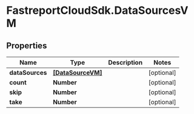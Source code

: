 # FastreportCloudSdk.DataSourcesVM

## Properties

Name | Type | Description | Notes
------------ | ------------- | ------------- | -------------
**dataSources** | [**[DataSourceVM]**](DataSourceVM.md) |  | [optional] 
**count** | **Number** |  | [optional] 
**skip** | **Number** |  | [optional] 
**take** | **Number** |  | [optional] 


